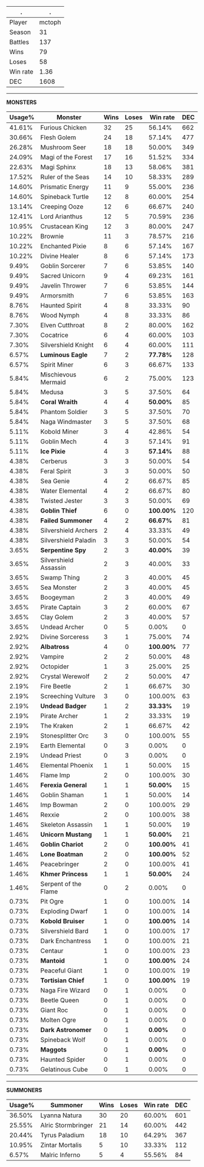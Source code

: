 .|.
|-|-
Player|mctoph
Season|31
Battles|137
Wins|79
Loses|58
Win rate|1.36
DEC|1608

---
**MONSTERS**

Usage%|Monster|Wins|Loses|Win rate|DEC|
-|-|-|-|-|-|
41.61%|Furious Chicken|32|25|56.14%|662|
30.66%|Flesh Golem|24|18|57.14%|477|
26.28%|Mushroom Seer|18|18|50.00%|349|
24.09%|Magi of the Forest|17|16|51.52%|334|
22.63%|Magi Sphinx|18|13|58.06%|381|
17.52%|Ruler of the Seas|14|10|58.33%|289|
14.60%|Prismatic Energy|11|9|55.00%|236|
14.60%|Spineback Turtle|12|8|60.00%|254|
13.14%|Creeping Ooze|12|6|66.67%|240|
12.41%|Lord Arianthus|12|5|70.59%|236|
10.95%|Crustacean King|12|3|80.00%|247|
10.22%|Brownie|11|3|78.57%|216|
10.22%|Enchanted Pixie|8|6|57.14%|167|
10.22%|Divine Healer|8|6|57.14%|173|
9.49%|Goblin Sorcerer|7|6|53.85%|140|
9.49%|Sacred Unicorn|9|4|69.23%|161|
9.49%|Javelin Thrower|7|6|53.85%|144|
9.49%|Armorsmith|7|6|53.85%|163|
8.76%|Haunted Spirit|4|8|33.33%|90|
8.76%|Wood Nymph|4|8|33.33%|86|
7.30%|Elven Cutthroat|8|2|80.00%|162|
7.30%|Cocatrice|6|4|60.00%|103|
7.30%|Silvershield Knight|6|4|60.00%|111|
6.57%|**Luminous Eagle**|7|2|**77.78%**|128|
6.57%|Spirit Miner|6|3|66.67%|133|
5.84%|Mischievous Mermaid|6|2|75.00%|123|
5.84%|Medusa|3|5|37.50%|64|
5.84%|**Coral Wraith**|4|4|**50.00%**|85|
5.84%|Phantom Soldier|3|5|37.50%|70|
5.84%|Naga Windmaster|3|5|37.50%|68|
5.11%|Kobold Miner|3|4|42.86%|54|
5.11%|Goblin Mech|4|3|57.14%|91|
5.11%|**Ice Pixie**|4|3|**57.14%**|88|
4.38%|Cerberus|3|3|50.00%|54|
4.38%|Feral Spirit|3|3|50.00%|50|
4.38%|Sea Genie|4|2|66.67%|85|
4.38%|Water Elemental|4|2|66.67%|80|
4.38%|Twisted Jester|3|3|50.00%|69|
4.38%|**Goblin Thief**|6|0|**100.00%**|120|
4.38%|**Failed Summoner**|4|2|**66.67%**|81|
4.38%|Silvershield Archers|2|4|33.33%|49|
4.38%|Silvershield Paladin|3|3|50.00%|54|
3.65%|**Serpentine Spy**|2|3|**40.00%**|39|
3.65%|Silvershield Assassin|2|3|40.00%|33|
3.65%|Swamp Thing|2|3|40.00%|45|
3.65%|Sea Monster|2|3|40.00%|45|
3.65%|Boogeyman|2|3|40.00%|49|
3.65%|Pirate Captain|3|2|60.00%|67|
3.65%|Clay Golem|2|3|40.00%|57|
3.65%|Undead Archer|0|5|0.00%|0|
2.92%|Divine Sorceress|3|1|75.00%|74|
2.92%|**Albatross**|4|0|**100.00%**|77|
2.92%|Vampire|2|2|50.00%|48|
2.92%|Octopider|1|3|25.00%|25|
2.92%|Crystal Werewolf|2|2|50.00%|47|
2.19%|Fire Beetle|2|1|66.67%|30|
2.19%|Screeching Vulture|3|0|100.00%|63|
2.19%|**Undead Badger**|1|2|**33.33%**|19|
2.19%|Pirate Archer|1|2|33.33%|19|
2.19%|The Kraken|2|1|66.67%|42|
2.19%|Stonesplitter Orc|3|0|100.00%|55|
2.19%|Earth Elemental|0|3|0.00%|0|
2.19%|Undead Priest|0|3|0.00%|0|
1.46%|Elemental Phoenix|1|1|50.00%|15|
1.46%|Flame Imp|2|0|100.00%|30|
1.46%|**Ferexia General**|1|1|**50.00%**|15|
1.46%|Goblin Shaman|1|1|50.00%|14|
1.46%|Imp Bowman|2|0|100.00%|29|
1.46%|Rexxie|2|0|100.00%|38|
1.46%|Skeleton Assassin|1|1|50.00%|19|
1.46%|**Unicorn Mustang**|1|1|**50.00%**|21|
1.46%|**Goblin Chariot**|2|0|**100.00%**|41|
1.46%|**Lone Boatman**|2|0|**100.00%**|52|
1.46%|Peacebringer|2|0|100.00%|41|
1.46%|**Khmer Princess**|1|1|**50.00%**|24|
1.46%|Serpent of the Flame|0|2|0.00%|0|
0.73%|Pit Ogre|1|0|100.00%|14|
0.73%|Exploding Dwarf|1|0|100.00%|14|
0.73%|**Kobold Bruiser**|1|0|**100.00%**|14|
0.73%|Silvershield Bard|1|0|100.00%|17|
0.73%|Dark Enchantress|1|0|100.00%|21|
0.73%|Centaur|1|0|100.00%|23|
0.73%|**Mantoid**|1|0|**100.00%**|24|
0.73%|Peaceful Giant|1|0|100.00%|19|
0.73%|**Tortisian Chief**|1|0|**100.00%**|19|
0.73%|Naga Fire Wizard|0|1|0.00%|0|
0.73%|Beetle Queen|0|1|0.00%|0|
0.73%|Giant Roc|0|1|0.00%|0|
0.73%|Molten Ogre|0|1|0.00%|0|
0.73%|**Dark Astronomer**|0|1|**0.00%**|0|
0.73%|Spineback Wolf|0|1|0.00%|0|
0.73%|**Maggots**|0|1|**0.00%**|0|
0.73%|Haunted Spider|0|1|0.00%|0|
0.73%|Gelatinous Cube|0|1|0.00%|0|

---
**SUMMONERS**

Usage%|Summoner|Wins|Loses|Win rate|DEC|
-|-|-|-|-|-|
36.50%|Lyanna Natura|30|20|60.00%|601|
25.55%|Alric Stormbringer|21|14|60.00%|442|
20.44%|Tyrus Paladium|18|10|64.29%|367|
10.95%|Zintar Mortalis|5|10|33.33%|112|
6.57%|Malric Inferno|5|4|55.56%|84|
